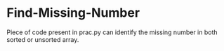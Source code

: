 # Find-Missing-Number
Piece of code present in prac.py can identify the missing number in both sorted or unsorted array.
